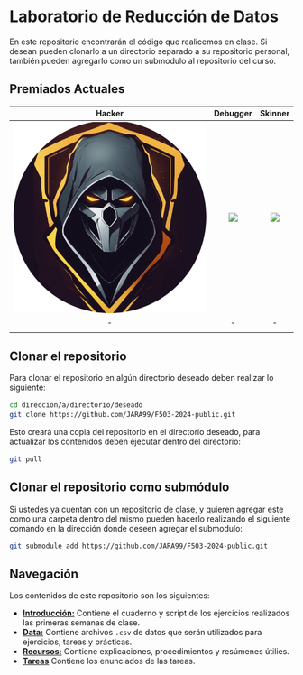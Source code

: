 # Laboratorio de Reducción de Datos

En este repositorio encontrarán el código que realicemos en clase. Si desean pueden clonarlo a un directorio separado a su repositorio personal, también pueden agregarlo como un submodulo al repositorio del curso.

## Premiados Actuales

| Hacker | Debugger | Skinner|
|:-:|:-:|:-:|
| ![](readme_imgs/hacker.png) | ![](readme_imgs/debugger.png) | ![](readme_imgs/skinner.png) |
| - | - | - |
|  |  |  |


## Clonar el repositorio

Para clonar el repositorio en algún directorio deseado deben realizar lo siguiente:

```bash
cd direccion/a/directorio/deseado
git clone https://github.com/JARA99/F503-2024-public.git
```
Esto creará una copia del repositorio en el directorio deseado, para actualizar los contenidos deben ejecutar dentro del directorio:

```bash
git pull
```

## Clonar el repositorio como submódulo

Si ustedes ya cuentan con un repositorio de clase, y quieren agregar este como una carpeta dentro del mismo pueden hacerlo realizando el siguiente comando en la dirección donde deseen agregar el submodulo:

```bash
git submodule add https://github.com/JARA99/F503-2024-public.git
```
## Navegación

Los contenidos de este repositorio son los siguientes:

* [**Introducción:**](Introduccion) Contiene el cuaderno y script de los ejercicios realizados las primeras semanas de clase.
* [**Data:**](data) Contiene archivos `.csv` de datos que serán utilizados para ejercicios, tareas y prácticas.
* [**Recursos:**](resources) Contiene explicaciones, procedimientos y resúmenes útilies.
* [**Tareas**](tareas) Contiene los enunciados de las tareas.


